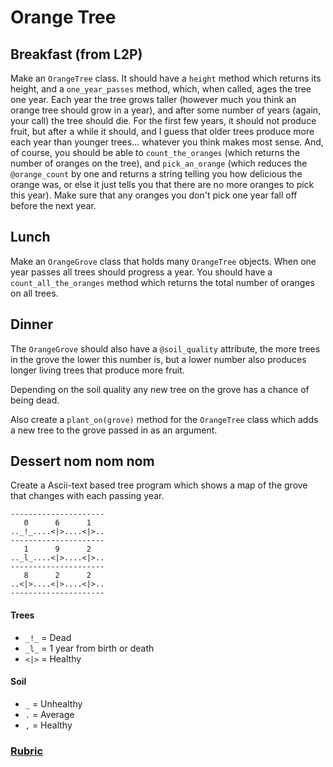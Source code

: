 # Orange Tree

## Breakfast (from L2P)
Make an `OrangeTree` class. It should have a `height` method which returns its height, and a  `one_year_passes` method, which, when called, ages the tree one year. Each year the tree grows taller (however much you think an orange tree should grow in a year), and after some number of years (again, your call) the tree should die. For the first few years, it should not produce fruit, but after a while it should, and I guess that older trees produce more each year than younger trees... whatever you think makes most sense. And, of course, you should be able to `count_the_oranges` (which returns the number of oranges on the tree), and `pick_an_orange` (which reduces the `@orange_count` by one and returns a string telling you how delicious the orange was, or else it just tells you that there are no more oranges to pick this year). Make sure that any oranges you don't pick one year fall off before the next year.

## Lunch
Make an `OrangeGrove` class that holds many `OrangeTree` objects. When one year passes all trees should progress a year. You should have a `count_all_the_oranges` method which returns the total number of oranges on all trees.

## Dinner
The `OrangeGrove` should also have a `@soil_quality` attribute, the more trees in the grove the lower this number is, but a lower number also produces longer living trees that produce more fruit.

Depending on the soil quality any new tree on the grove has a chance of being dead.

Also create a `plant_on(grove)` method for the `OrangeTree` class which adds a new tree to the grove passed in as an argument.


## Dessert nom nom nom
Create a Ascii-text based tree program which shows a map of the grove that changes with each passing year.

```
---------------------
   0      6      1
.._!_....<|>....<|>..
---------------------
   1      9      2
.._l_....<|>....<|>..
---------------------
   8      2      2
..<|>....<|>....<|>..
---------------------
```

#### Trees
- `_!_` = Dead
- `_l_` = 1 year from birth or death
- `<|>` = Healthy

#### Soil
- `_` = Unhealthy
- `.` = Average
- `,` = Healthy

### [Rubric](../rubrics/week_2_orangetree.md)
